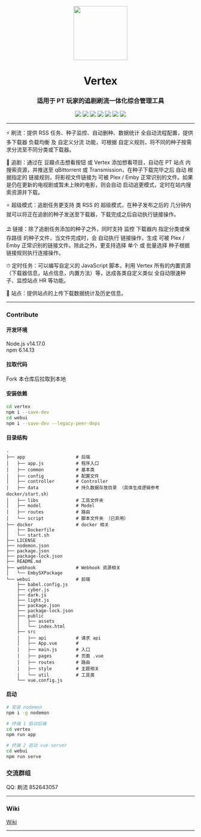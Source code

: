 <div align="center">
  <img src="https://wiki.vertex.icu/logo-vertex.png" width="144"/>
</div>
<div align="center">
  <h1 align="center">Vertex</h1>
  <h3 align="center">适用于 PT 玩家的追剧刷流一体化综合管理工具</h3>
  <p align="center">
    <a href="https://github.com/vertex-app/vertex"><img src="https://img.shields.io/github/stars/vertex-app/vertex?style=for-the-badge" /></a>
    <a href="https://github.com/vertex-app/vertex"><img src="https://img.shields.io/github/last-commit/vertex-app/vertex?style=for-the-badge" /></a>
    <a href="https://github.com/vertex-app/vertex"><img src="https://img.shields.io/github/license/vertex-app/vertex?style=for-the-badge"></a>
    <a href="https://github.com/vertex-app/vertex"><img src="https://img.shields.io/github/languages/top/vertex-app/vertex?style=for-the-badge"></a>
    <a href="https://hub.docker.com/r/lswl/vertex"><img src="https://img.shields.io/docker/pulls/lswl/vertex?style=for-the-badge" /></a>
    <a href="https://hub.docker.com/r/lswl/vertex"><img src="https://img.shields.io/docker/image-size/lswl/vertex?style=for-the-badge" /></a>
    <a href="https://hub.docker.com/r/lswl/vertex"><img src="https://img.shields.io/badge/platform-amd64/arm64-pink?style=for-the-badge" /></a>
  </p>
</div>
<hr/>
<p align="center">

⚡ 刷流：提供 RSS 任务、种子监控、自动删种、数据统计 全自动流程配置，提供多下载器 负载均衡 及 自定义分流 功能，可根据 自定义规则，将不同的种子按需求分流至不同分类或下载器。

🌌 追剧：通过在 豆瓣点击想看按钮 或 Vertex 添加想看项目，自动在 PT 站点 内搜索资源，并推送至 qBittorrent 或 Transmission，在种子下载完毕之后 自动 根据指定的 链接规则，将影视文件链接为 可被 Plex / Emby 正常识别的文件。如果是仍在更新的电视剧或暂未上映的电影，则会自动 启动追更模式，定时在站内搜索资源并下载。

⭐ 超级模式：追剧任务更支持 类 RSS 的 超级模式，在种子发布之后的 几分钟内 就可以将正在追剧的种子发送至下载器，下载完成之后自动执行链接操作。

⛱  链接：除了追剧任务添加的种子之外，同时支持 监控 下载器内 指定分类或保存路径 的种子文件，当文件完成时，会 自动执行 链接操作，生成 可被 Plex / Emby 正常识别的链接文件。除此之外，更支持选择 单个 或 批量选择 种子根据链接规则执行连接操作。

⏱ 定时任务：可以编写自定义的 JavaScript 脚本，利用 Vertex 所有的内置资源（下载器信息，站点信息，内置方法）等，达成各类自定义类似 全自动限速种子、监控站点 HR 等功能。

🌈 站点：提供站点的上传下载数据统计及历史信息。
</p>
<hr/>

### Contribute
#### 开发环境
Node.js v14.17.0  
npm 6.14.13

#### 拉取代码
Fork 本仓库后拉取到本地

#### 安装依赖
``` bash
cd vertex
npm i --save-dev
cd webui
npm i --save-dev --legacy-peer-deps
```

#### 目录结构
```
.
├── app                   # 后端
│   ├── app.js            # 程序入口
│   ├── common            # 基本类
│   ├── config            # 配置文件
│   ├── controller        # Controller
│   ├── data              # 持久数据存放目录 （具体生成逻辑参考 docker/start.sh）
│   ├── libs              # 工具文件夹
│   ├── model             # Model
│   ├── routes            # 路由
│   └── script            # 脚本文件夹 （已弃用）
├── docker                # docker 相关
│   ├── Dockerfile
│   └── start.sh
├── LICENSE
├── nodemon.json
├── package.json
├── package-lock.json
├── README.md
├── webhook               # Webhook 资源相关
│   └── EmbySXPackage
└── webui                 # 前端
    ├── babel.config.js
    ├── cyber.js
    ├── dark.js
    ├── light.js
    ├── package.json
    ├── package-lock.json
    ├── public
    │   ├── assets
    │   └── index.html
    ├── src
    │   ├── api           # 请求 api
    │   ├── App.vue       #
    │   ├── main.js       # 入口
    │   ├── pages         # 页面 .vue
    │   ├── routes        # 路由
    │   ├── style         # 主题相关
    │   └── util          # 工具类
    └── vue.config.js
```

#### 启动
``` bash
# 安装 nodemon
npm i -g nodemon

# 终端 1 启动后端
cd vertex
npm run app

# 终端 2 启动 vue-server
cd webui
npm run serve
```

### 交流群组
QQ: 刷流 852643057

<hr/>

### Wiki
<p><a href="https://wiki.vertex.icu">Wiki</a></p>
<hr/>

